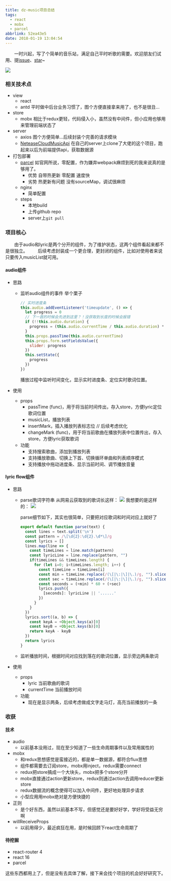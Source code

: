 ```yaml
---
title: dz-music项目总结
tags:
  - react
  - mobx
  - parcel
abbrlink: 52ea43e5
date: 2018-01-19 13:04:54
---
```


&emsp;&emsp;一时兴起，写了个简单的音乐站，满足自己平时听歌的需要。欢迎朋友们试用、提[issue](https://github.com/derekeeeeely/dz-music/issues)、[star](https://github.com/derekeeeeely/dz-music)~
<!-- more -->

![](http://opo02jcsr.bkt.clouddn.com/0e03890a35c76d2eb7c7ec9c951bcd1e.png)


### 相关技术点

- view
  - react
  - antd
    平时做中后台业务习惯了，图个方便直接拿来用了，也不是很丑...
- store
  - mobx
    相比于redux更轻，代码侵入小，虽然没有中间件，但小应用也够用来管理前端状态了
- server
  - axios
    图个方便简单...后续封装个完善的请求模块
  - [NeteaseCloudMusicApi](https://github.com/Binaryify/NeteaseCloudMusicApi)
    在自己的server上clone了大佬的这个项目，跑起来以后为前端提供api，获取数据源
- 打包部署
  - [parcel](https://github.com/parcel-bundler/parcel)
  如官网所说，零配置，作为嫌弃webpack麻烦到死的我来说真的是够用了。
    - 优势
      自带热更新
      零配置
      速度快
    - 劣势
      热更新有问题
      没有sourceMap，调试很麻烦
  - nginx
    - 简单配置
  - steps
    - 本地build
    - 上传github repo
    - server上`git pull`

### 项目核心

&emsp;&emsp;由于audio和lyric是两个分开的组件，为了维护状态，这两个组件看起来都不是很独立。
&emsp;&emsp;后续考虑封装成一个更合理，更封闭的组件，比如对使用者来说只要传入musicList就可用。

#### audio组件

- 思路
  - 监听audio组件的事件
    举个栗子
    ```js
    // 实时进度条
    this.audio.addEventListener('timeupdate', () => {
      let progress = 0
      // 下一首的时候会先进到这里？！没获取到长度的时候会报错
      if (!!this.audio.duration) {
        progress = (this.audio.currentTime / this.audio.duration) * 100
      }
      this.props.passTime(this.audio.currentTime)
      this.props.form.setFieldsValue({
        slider: progress
      })
      this.setState({
        progress
      })
    })
    ```
    播放过程中监听时间变化，显示实时进度条、定位实时歌词位置。

- 使用
  - props
    - passTime (func)，用于将当前时间传出，存入store，方便lyric定位歌词位置
    - musicList，播放列表
    - insertMark，插入播放列表标志位 // 后续考虑优化
    - changeMark (func)，用于将当前歌曲在播放列表中位置传出，存入store，方便lyric获取歌词
  - 功能
    - 支持搜索歌曲，添加到播放列表
    - 支持播放歌曲、切换上下首、切换循环单曲和列表顺序模式
    - 支持播放中拖动进度条、显示当前时间、调节播放音量

#### lyric flow组件

- 思路
  - parse歌词字符串
    从网易云获取到的歌词长这样：
      ![](http://opo02jcsr.bkt.clouddn.com/cbae09421c6c201ec6a3e1bc7c084a00.png)
    我想要的是这样的：
      ![](http://opo02jcsr.bkt.clouddn.com/61b427ffe5b3fe9dcf6c5b3dd7b240d4.png)

    parse细节如下，其实也很简单，只要把对应歌词和时间对应上就好了

    ```js
    export default function parse(text) {
      const lines = text.split('\n')
      const pattern = /\[\d{2}:\d{2}.\d*\]/g
      const lyrics = []
      lines.map(line => {
        const timeLines = line.match(pattern)
        const lyricLine = line.replace(pattern, "")
        if(timeLines && timeLines.length) {
          for (let i=0; i<timeLines.length; i++) {
            const timeLine = timeLines[i]
            const min = timeLine.replace(/(\[|\:|\]|\.)/g, "").slice(0, 2)
            const sec = timeLine.replace(/(\[|\:|\]|\.)/g, "").slice(2, 4)
            const seconds = (+min) * 60 + (+sec)
            lyrics.push({
              [seconds]: lyricLine || '......'
            })
          }
        }
      })
      lyrics.sort((a, b) => {
        const keyA = +Object.keys(a)[0]
        const keyB = +Object.keys(b)[0]
        return keyA - keyB
      })
      return lyrics
    }
    ```
  - 监听播放时间，根据时间对应找到落在的歌词位置，显示旁边两条歌词

- 使用
  - props
    - lyric 当前歌曲的歌词
    - currentTime 当前播放时间
  - 功能
    - 现在是显示两条，后续考虑做成文字走马灯，高亮当前播放的一条

### 收获

#### 技术

- audio
  - 以前基本没用过，现在至少知道了一些生命周期事件以及常用属性的
- mobx
  - 和redux思想感觉是蛮接近的，都是单一数据源，都符合flux思想
  - 组件都需要去订阅store，mobx用inject，redux需要connect
  - redux把store搞成一个大块头，mobx把多个store分开
  - mobx直接通过action更新store，redux则通过action去调用reducer更新store
  - redux数据流的概念使得可以加入中间件，更好地处理异步请求
  - 小型应用用mobx绝对是方便快捷的
- 正则
  - 是个好东西，虽然以前基本不写，但感觉还是要好好学，学好将受益无穷啊
- willReceiveProps
  - 以前用得少，最近疯狂在用，是时候回顾下react生命周期了

#### 待挖掘

- react-router 4
- react 16
- parcel

这些东西都用上了，但是没有去具体了解，接下来会找个项目的机会好好研究下。
